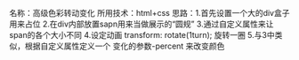 名称：高级色彩转动变化
所用技术：html+css
思路：1.首先设置一个大的div盒子用来占位
      2.在div内部放置sapn用来当做展示的“圆规”
      3.通过自定义属性来让span的各个大小不同
      4.设定动画  transform: rotate(1turn); 旋转一圈
      5.与3中类似，根据自定义属性定义一个 变化的参数-percent 来改变颜色